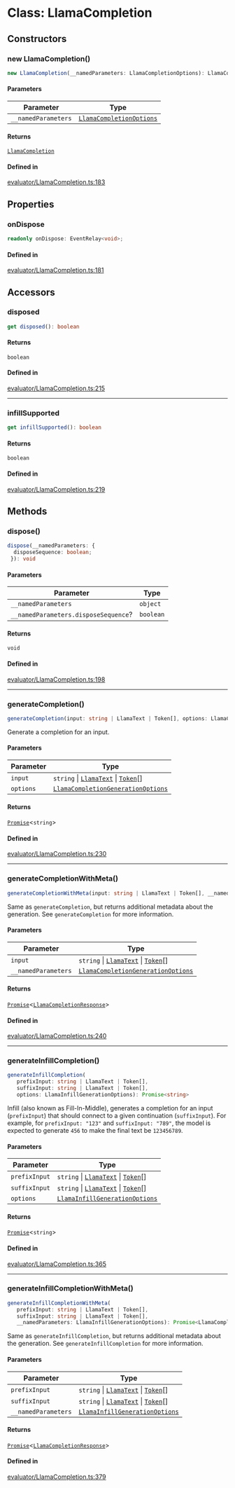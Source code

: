 # Class: LlamaCompletion

## Constructors

### new LlamaCompletion()

```ts
new LlamaCompletion(__namedParameters: LlamaCompletionOptions): LlamaCompletion
```

#### Parameters

| Parameter | Type |
| ------ | ------ |
| `__namedParameters` | [`LlamaCompletionOptions`](../type-aliases/LlamaCompletionOptions.md) |

#### Returns

[`LlamaCompletion`](LlamaCompletion.md)

#### Defined in

[evaluator/LlamaCompletion.ts:183](https://github.com/withcatai/node-llama-cpp/blob/6405ee945e792651123189aae2612212095765b6/src/evaluator/LlamaCompletion.ts#L183)

## Properties

### onDispose

```ts
readonly onDispose: EventRelay<void>;
```

#### Defined in

[evaluator/LlamaCompletion.ts:181](https://github.com/withcatai/node-llama-cpp/blob/6405ee945e792651123189aae2612212095765b6/src/evaluator/LlamaCompletion.ts#L181)

## Accessors

### disposed

```ts
get disposed(): boolean
```

#### Returns

`boolean`

#### Defined in

[evaluator/LlamaCompletion.ts:215](https://github.com/withcatai/node-llama-cpp/blob/6405ee945e792651123189aae2612212095765b6/src/evaluator/LlamaCompletion.ts#L215)

***

### infillSupported

```ts
get infillSupported(): boolean
```

#### Returns

`boolean`

#### Defined in

[evaluator/LlamaCompletion.ts:219](https://github.com/withcatai/node-llama-cpp/blob/6405ee945e792651123189aae2612212095765b6/src/evaluator/LlamaCompletion.ts#L219)

## Methods

### dispose()

```ts
dispose(__namedParameters: {
  disposeSequence: boolean;
 }): void
```

#### Parameters

| Parameter | Type |
| ------ | ------ |
| `__namedParameters` | `object` |
| `__namedParameters.disposeSequence`? | `boolean` |

#### Returns

`void`

#### Defined in

[evaluator/LlamaCompletion.ts:198](https://github.com/withcatai/node-llama-cpp/blob/6405ee945e792651123189aae2612212095765b6/src/evaluator/LlamaCompletion.ts#L198)

***

### generateCompletion()

```ts
generateCompletion(input: string | LlamaText | Token[], options: LlamaCompletionGenerationOptions): Promise<string>
```

Generate a completion for an input.

#### Parameters

| Parameter | Type |
| ------ | ------ |
| `input` | `string` \| [`LlamaText`](LlamaText.md) \| [`Token`](../type-aliases/Token.md)[] |
| `options` | [`LlamaCompletionGenerationOptions`](../type-aliases/LlamaCompletionGenerationOptions.md) |

#### Returns

[`Promise`](https://developer.mozilla.org/docs/Web/JavaScript/Reference/Global_Objects/Promise)&lt;`string`&gt;

#### Defined in

[evaluator/LlamaCompletion.ts:230](https://github.com/withcatai/node-llama-cpp/blob/6405ee945e792651123189aae2612212095765b6/src/evaluator/LlamaCompletion.ts#L230)

***

### generateCompletionWithMeta()

```ts
generateCompletionWithMeta(input: string | LlamaText | Token[], __namedParameters: LlamaCompletionGenerationOptions): Promise<LlamaCompletionResponse>
```

Same as `generateCompletion`, but returns additional metadata about the generation.
See `generateCompletion` for more information.

#### Parameters

| Parameter | Type |
| ------ | ------ |
| `input` | `string` \| [`LlamaText`](LlamaText.md) \| [`Token`](../type-aliases/Token.md)[] |
| `__namedParameters` | [`LlamaCompletionGenerationOptions`](../type-aliases/LlamaCompletionGenerationOptions.md) |

#### Returns

[`Promise`](https://developer.mozilla.org/docs/Web/JavaScript/Reference/Global_Objects/Promise)&lt;[`LlamaCompletionResponse`](../type-aliases/LlamaCompletionResponse.md)&gt;

#### Defined in

[evaluator/LlamaCompletion.ts:240](https://github.com/withcatai/node-llama-cpp/blob/6405ee945e792651123189aae2612212095765b6/src/evaluator/LlamaCompletion.ts#L240)

***

### generateInfillCompletion()

```ts
generateInfillCompletion(
   prefixInput: string | LlamaText | Token[], 
   suffixInput: string | LlamaText | Token[], 
   options: LlamaInfillGenerationOptions): Promise<string>
```

Infill (also known as Fill-In-Middle), generates a completion for an input (`prefixInput`) that
should connect to a given continuation (`suffixInput`).
For example, for `prefixInput: "123"` and `suffixInput: "789"`, the model is expected to generate `456`
to make the final text be `123456789`.

#### Parameters

| Parameter | Type |
| ------ | ------ |
| `prefixInput` | `string` \| [`LlamaText`](LlamaText.md) \| [`Token`](../type-aliases/Token.md)[] |
| `suffixInput` | `string` \| [`LlamaText`](LlamaText.md) \| [`Token`](../type-aliases/Token.md)[] |
| `options` | [`LlamaInfillGenerationOptions`](../type-aliases/LlamaInfillGenerationOptions.md) |

#### Returns

[`Promise`](https://developer.mozilla.org/docs/Web/JavaScript/Reference/Global_Objects/Promise)&lt;`string`&gt;

#### Defined in

[evaluator/LlamaCompletion.ts:365](https://github.com/withcatai/node-llama-cpp/blob/6405ee945e792651123189aae2612212095765b6/src/evaluator/LlamaCompletion.ts#L365)

***

### generateInfillCompletionWithMeta()

```ts
generateInfillCompletionWithMeta(
   prefixInput: string | LlamaText | Token[], 
   suffixInput: string | LlamaText | Token[], 
   __namedParameters: LlamaInfillGenerationOptions): Promise<LlamaCompletionResponse>
```

Same as `generateInfillCompletion`, but returns additional metadata about the generation.
See `generateInfillCompletion` for more information.

#### Parameters

| Parameter | Type |
| ------ | ------ |
| `prefixInput` | `string` \| [`LlamaText`](LlamaText.md) \| [`Token`](../type-aliases/Token.md)[] |
| `suffixInput` | `string` \| [`LlamaText`](LlamaText.md) \| [`Token`](../type-aliases/Token.md)[] |
| `__namedParameters` | [`LlamaInfillGenerationOptions`](../type-aliases/LlamaInfillGenerationOptions.md) |

#### Returns

[`Promise`](https://developer.mozilla.org/docs/Web/JavaScript/Reference/Global_Objects/Promise)&lt;[`LlamaCompletionResponse`](../type-aliases/LlamaCompletionResponse.md)&gt;

#### Defined in

[evaluator/LlamaCompletion.ts:379](https://github.com/withcatai/node-llama-cpp/blob/6405ee945e792651123189aae2612212095765b6/src/evaluator/LlamaCompletion.ts#L379)
